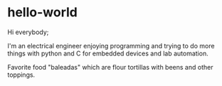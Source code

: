 # hello-world

Hi everybody;

I'm an electrical engineer enjoying programming and trying to do more things with python and C for embedded devices and lab automation. 

Favorite food "baleadas" which are flour tortillas with beens and other toppings.
